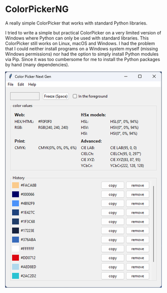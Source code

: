 # ColorPickerNG
A really simple ColorPicker that works with standard Python libraries.

I tried to write a simple but practical ColorPicker on a very limited version of Windows where Python can only be used with standard libraries. This ColorPicker still works on Linux, macOS and Windows. I had the problem that I could neither install programs on a Windows system myself (missing Windows permissions) nor had the option to simply install Python modules via Pip. Since it was too cumbersome for me to install the Python packages by hand (many dependencies).

![ColorPickerNG](https://raw.githubusercontent.com/rtulke/ColorPickerNG/main/demo/colorpickerng.png)

